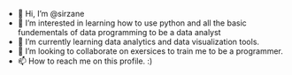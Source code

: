 - 👋 Hi, I’m @sirzane
- 👀 I’m interested in learning how to use python and all the basic fundementals of data programming to be a data analyst 
- 🌱 I’m currently learning data analytics and data visualization tools.
- 💞️ I’m looking to collaborate on exersices to train me to be a programmer.
- 📫 How to reach me on this profile. :)

<!---
sirzane/sirzane is a ✨ special ✨ repository because its `README.md` (this file) appears on your GitHub profile.
You can click the Preview link to take a look at your changes.
--->
